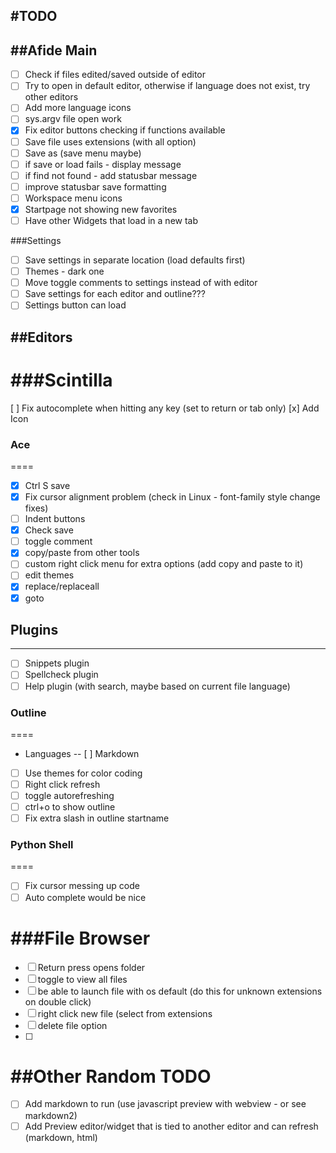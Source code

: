 #TODO
----

##Afide Main
----
- [ ] Check if files edited/saved outside of editor
- [ ] Try to open in default editor, otherwise if language does not exist, try other editors
- [ ] Add more language icons
- [ ] sys.argv file open work
- [x] Fix editor buttons checking if functions available
- [ ] Save file uses extensions (with all option)
- [ ] Save as (save menu maybe)
- [ ] if save or load fails - display message
- [ ] if find not found - add statusbar message
- [ ] improve statusbar save formatting
- [ ] Workspace menu icons
- [x] Startpage not showing new favorites
- [ ] Have other Widgets that load in a new tab

###Settings
- [ ] Save settings in separate location (load defaults first)
- [ ] Themes - dark one
- [ ] Move toggle comments to settings instead of with editor
- [ ] Save settings for each editor and outline???
- [ ] Settings button can load 

##Editors
----

###Scintilla
====
[ ] Fix autocomplete when hitting any key (set to return or tab only)
[x] Add Icon

### Ace
====
- [x] Ctrl S save
- [x] Fix cursor alignment problem (check in Linux - font-family style change fixes)
- [ ] Indent buttons
- [x] Check save
- [ ] toggle comment
- [x] copy/paste from other tools
- [ ] custom right click menu for extra options (add copy and paste to it)
- [ ] edit themes
- [x] replace/replaceall
- [x] goto

## Plugins
----
- [ ] Snippets plugin
- [ ] Spellcheck plugin
- [ ] Help plugin (with search, maybe based on current file language)

### Outline
====
- Languages
-- [ ] Markdown
- [ ] Use themes for color coding
- [ ] Right click refresh
- [ ] toggle autorefreshing
- [ ] ctrl+o to show outline
- [ ] Fix extra slash in outline startname

### Python Shell
====
- [ ] Fix cursor messing up code
- [ ] Auto complete would be nice

###File Browser
====
- [ ] Return press opens folder
- [ ] toggle to view all files
- [ ] be able to launch file with os default (do this for unknown extensions on double click)
- [ ] right click new file (select from extensions
- [ ] delete file option
- [ ] 


##Other Random TODO
====
- [ ] Add markdown to run (use javascript preview with webview - or see markdown2)
- [ ] Add Preview editor/widget that is tied to another editor and can refresh (markdown, html)
